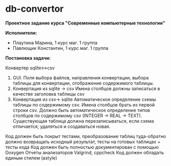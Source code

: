 # db-convertor
**Проектное задание курса "Современные компьютерные технологии"**

**Исполнители:**

- Плаутина Марина, 1 курс маг. 1 группа
- Павлющик Константин, 1 курс маг. 1 группа


**Постановка задачи:**

Конвертер sqlite<->csv

1. GUI. Поля выбора файлов, направления конвертации, выбора таблицы для 
конвертации, отображение содержимого таблицы.
2. Конвертация из sqlite -> csv
   Имена столбцов должны записаться в качестве заголовка таблицы csv
3. Конвертация из csv-> sqlite 
   Автоматическое определение схемы таблицы по содержимому csv. Имена столбцов 
брать из первой строки csv. Должно быть автоматическое определение типов 
столбцов по содержимому csv  (INTEGER -> REAL -> TEXT). Существующая таблица 
должна перезаписываться, если схема отличается, удаляться и создаваться новая.

Код должен быть покрыт тестами, преобразование таблиц туда-обратно должно 
возвращать исходный результат, тесты на готовых таблицах + тесты кода
Код должен быть полностью документирован с помощью Doxygen
Отчеты анализаторов Valgrind, cppcheck
Код должен обладать единым стилем (astyle)

